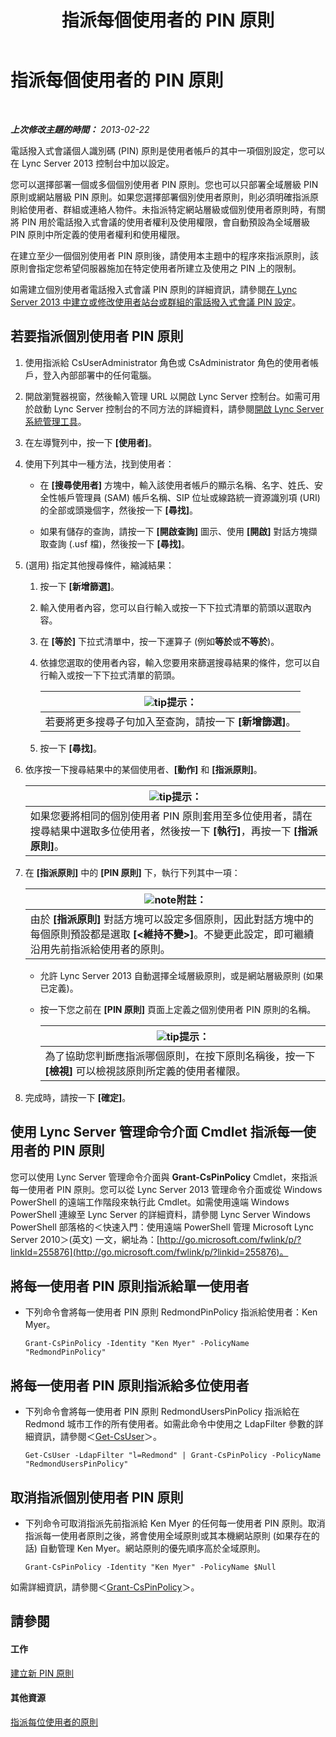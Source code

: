 ﻿---
title: 指派每個使用者的 PIN 原則
TOCTitle: 指派每個使用者的 PIN 原則
ms:assetid: d8211c64-0b63-4193-a074-673da7d14287
ms:mtpsurl: https://technet.microsoft.com/zh-tw/library/Gg182594(v=OCS.15)
ms:contentKeyID: 49292469
ms.date: 08/10/2015
mtps_version: v=OCS.15
ms.translationtype: HT
---

# 指派每個使用者的 PIN 原則

 

_**上次修改主題的時間：** 2013-02-22_

電話撥入式會議個人識別碼 (PIN) 原則是使用者帳戶的其中一項個別設定，您可以在 Lync Server 2013 控制台中加以設定。

您可以選擇部署一個或多個個別使用者 PIN 原則。您也可以只部署全域層級 PIN 原則或網站層級 PIN 原則。如果您選擇部署個別使用者原則，則必須明確指派原則給使用者、群組或連絡人物件。未指派特定網站層級或個別使用者原則時，有關將 PIN 用於電話撥入式會議的使用者權利及使用權限，會自動預設為全域層級 PIN 原則中所定義的使用者權利和使用權限。

在建立至少一個個別使用者 PIN 原則後，請使用本主題中的程序來指派原則，該原則會指定您希望伺服器施加在特定使用者所建立及使用之 PIN 上的限制。

如需建立個別使用者電話撥入式會議 PIN 原則的詳細資訊，請參閱[在 Lync Server 2013 中建立或修改使用者站台或群組的電話撥入式會議 PIN 設定](lync-server-2013-create-or-modify-dial-in-conferencing-pin-settings-for-a-site-or-group-of-users.md)。

## 若要指派個別使用者 PIN 原則

1.  使用指派給 CsUserAdministrator 角色或 CsAdministrator 角色的使用者帳戶，登入內部部署中的任何電腦。

2.  開啟瀏覽器視窗，然後輸入管理 URL 以開啟 Lync Server 控制台。如需可用於啟動 Lync Server 控制台的不同方法的詳細資料，請參閱[開啟 Lync Server 系統管理工具](lync-server-2013-open-lync-server-administrative-tools.md)。

3.  在左導覽列中，按一下 **\[使用者\]**。

4.  使用下列其中一種方法，找到使用者：
    
      - 在 **\[搜尋使用者\]** 方塊中，輸入該使用者帳戶的顯示名稱、名字、姓氏、安全性帳戶管理員 (SAM) 帳戶名稱、SIP 位址或線路統一資源識別項 (URI) 的全部或頭幾個字，然後按一下 **\[尋找\]**。
    
      - 如果有儲存的查詢，請按一下 **\[開啟查詢\]** 圖示、使用 **\[開啟\]** 對話方塊擷取查詢 (.usf 檔)，然後按一下 **\[尋找\]**。

5.  (選用) 指定其他搜尋條件，縮減結果：
    
    1.  按一下 **\[新增篩選\]**。
    
    2.  輸入使用者內容，您可以自行輸入或按一下下拉式清單的箭頭以選取內容。
    
    3.  在 **\[等於\]** 下拉式清單中，按一下運算子 (例如**等於**或**不等於**)。
    
    4.  依據您選取的使用者內容，輸入您要用來篩選搜尋結果的條件，您可以自行輸入或按一下下拉式清單的箭頭。
        
        <table>
        <thead>
        <tr class="header">
        <th><img src="images/JJ205025.tip(OCS.15).gif" title="tip" alt="tip" />提示：</th>
        </tr>
        </thead>
        <tbody>
        <tr class="odd">
        <td>若要將更多搜尋子句加入至查詢，請按一下 <strong>[新增篩選]</strong>。</td>
        </tr>
        </tbody>
        </table>
    
    5.  按一下 **\[尋找\]**。

6.  依序按一下搜尋結果中的某個使用者、**\[動作\]** 和 **\[指派原則\]**。
    
    <table>
    <thead>
    <tr class="header">
    <th><img src="images/JJ205025.tip(OCS.15).gif" title="tip" alt="tip" />提示：</th>
    </tr>
    </thead>
    <tbody>
    <tr class="odd">
    <td>如果您要將相同的個別使用者 PIN 原則套用至多位使用者，請在搜尋結果中選取多位使用者，然後按一下 <strong>[執行]</strong>，再按一下 <strong>[指派原則]</strong>。</td>
    </tr>
    </tbody>
    </table>


7.  在 **\[指派原則\]** 中的 **\[PIN 原則\]** 下，執行下列其中一項：
    
    <table>
    <thead>
    <tr class="header">
    <th><img src="images/Gg398811.note(OCS.15).gif" title="note" alt="note" />附註：</th>
    </tr>
    </thead>
    <tbody>
    <tr class="odd">
    <td>由於 <strong>[指派原則]</strong> 對話方塊可以設定多個原則，因此對話方塊中的每個原則預設都是選取 <strong>[&lt;維持不變&gt;]</strong>。不變更此設定，即可繼續沿用先前指派給使用者的原則。</td>
    </tr>
    </tbody>
    </table>
    
      - 允許 Lync Server 2013 自動選擇全域層級原則，或是網站層級原則 (如果已定義)。
    
      - 按一下您之前在 **\[PIN 原則\]** 頁面上定義之個別使用者 PIN 原則的名稱。
        
        <table>
        <thead>
        <tr class="header">
        <th><img src="images/JJ205025.tip(OCS.15).gif" title="tip" alt="tip" />提示：</th>
        </tr>
        </thead>
        <tbody>
        <tr class="odd">
        <td>為了協助您判斷應指派哪個原則，在按下原則名稱後，按一下 <strong>[檢視]</strong> 可以檢視該原則所定義的使用者權限。</td>
        </tr>
        </tbody>
        </table>


8.  完成時，請按一下 **\[確定\]**。

## 使用 Lync Server 管理命令介面 Cmdlet 指派每一使用者的 PIN 原則

您可以使用 Lync Server 管理命令介面與 **Grant-CsPinPolicy** Cmdlet，來指派每一使用者 PIN 原則。您可以從 Lync Server 2013 管理命令介面或從 Windows PowerShell 的遠端工作階段來執行此 Cmdlet。如需使用遠端 Windows PowerShell 連線至 Lync Server 的詳細資料，請參閱 Lync Server Windows PowerShell 部落格的＜快速入門：使用遠端 PowerShell 管理 Microsoft Lync Server 2010＞(英文) 一文，網址為：[http://go.microsoft.com/fwlink/p/?linkId=255876](http://go.microsoft.com/fwlink/p/?linkid=255876)。

## 將每一使用者 PIN 原則指派給單一使用者

  - 下列命令會將每一使用者 PIN 原則 RedmondPinPolicy 指派給使用者：Ken Myer。
    
        Grant-CsPinPolicy -Identity "Ken Myer" -PolicyName "RedmondPinPolicy"

## 將每一使用者 PIN 原則指派給多位使用者

  - 下列命令會將每一使用者 PIN 原則 RedmondUsersPinPolicy 指派給在 Redmond 城市工作的所有使用者。如需此命令中使用之 LdapFilter 參數的詳細資訊，請參閱＜[Get-CsUser](https://docs.microsoft.com/en-us/powershell/module/skype/Get-CsUser)＞。
    
        Get-CsUser -LdapFilter "l=Redmond" | Grant-CsPinPolicy -PolicyName "RedmondUsersPinPolicy"

## 取消指派個別使用者 PIN 原則

  - 下列命令可取消指派先前指派給 Ken Myer 的任何每一使用者 PIN 原則。取消指派每一使用者原則之後，將會使用全域原則或其本機網站原則 (如果存在的話) 自動管理 Ken Myer。網站原則的優先順序高於全域原則。
    
        Grant-CsPinPolicy -Identity "Ken Myer" -PolicyName $Null

如需詳細資訊，請參閱＜[Grant-CsPinPolicy](grant-cspinpolicy.md)＞。

## 請參閱

#### 工作

[建立新 PIN 原則](lync-server-2013-create-a-new-pin-policy.md)  

#### 其他資源

[指派每位使用者的原則](lync-server-2013-assigning-per-user-policies.md)


